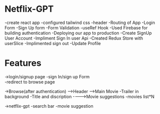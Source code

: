 # Netflix-GPT

-create react app
-configured tailwind css
-header
-Routing of App
-Login Form
-Sign Up form
-Form Validation
-useRef Hook
-Used Firebase for building authentication
-Deploying our app to production
-Create SignUp User Account
-Impliment Sign In user Api
-Created Redux Store with userSlice
-Implimented sign out
-Update Profile

# Features

->login/signup page
-sign In/sign up Form  
-redirect to browse page

->Browse(after authentication)
-->Header
-->Main Movie
-Trailer in background
-Title and discription
---->Movie suggestions
-movies list\*N

->netflix-gpt
-search bar
-movie suggestion
